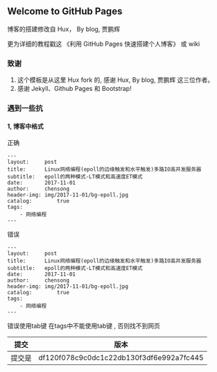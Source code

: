 ## Welcome to GitHub Pages

博客的搭建修改自 Hux， By blog, 贾鹏辉

更为详细的教程戳这 《利用 GitHub Pages 快速搭建个人博客》 或 wiki 

### 致谢

1. 这个模板是从这里 Hux fork 的,   感谢 Hux, By blog, 贾鹏辉 这三位作者。
2. 感谢 Jekyll、Github Pages 和 Bootstrap!


### 遇到一些抗

#### 1,  博客中格式 

正确

```
---
layout:     post
title:      Linux网络编程(epoll的边缘触发和水平触发)多路IO高并发服务器
subtitle:   epoll的两种模式-LT模式和高速度ET模式
date:       2017-11-01
author:     chensong
header-img: img/2017-11-01/bg-epoll.jpg
catalog: 		true
tags:
    - 网络编程
---

```

错误

```
---
layout:     post
title:      Linux网络编程(epoll的边缘触发和水平触发)多路IO高并发服务器
subtitle:   epoll的两种模式-LT模式和高速度ET模式
date:       2017-11-01
author:     chensong
header-img: img/2017-11-01/bg-epoll.jpg
catalog: 		true
tags:
	- 网络编程
---

```

错误使用tab键   在tags中不能使用tab键 , 否则找不到网页

|提交|版本|
|:---:|:---:|
|提交是|df120f078c9c0dc1c22db130f3df6e992a7fc445|